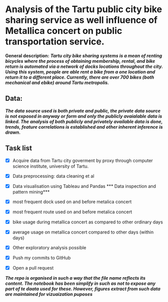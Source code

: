 # Analysis of the Tartu public city bike sharing service as well influence of Metallica concert on public transportation service.

**General description:** ***Tartu city bike sharing systems is a mean of renting bicycles where the process of obtaining membership, rental, and bike return is automated via a network of docks locations throughout the city. Using this system, people are able rent a bike from a one location and return it to a different place. Currently, there are over 700 bikes (both mechanical and ebike) around Tartu metropolis.***

## Data:  
***The data source used is both _private_ and public, _the private data source is not exposed in anyway or form_ and only the publicly avaialable data is linked.  The analysis of both publicly and privately available data is done, trends, feature correlations is established and other inherent inference is drawn.***

## Task list
- [x] Acquire data from Tartu city goverment by proxy through computer science institute, university of Tartu.
- [x] Data preprocessing: data cleaning et al
- [x]  Data visualisation using Tableau and Pandas
*** Data inspection and pattern mining***
- [x] most frequent dock used on and before metalica concert
- [x] most frequent route used on and before metalica concert
- [x] bike usage during metallica concert as compared to other ordinary days
- [x] average usage on metallica concert compared to other days (within days)
- [x] Other exploratory analysis possible
- [x] Push my commits to GitHub
- [x] Open a pull request


***The repo is organised in such a way that the file name reflects its content. The notebook has been simplify in such as not to expose any part of te daata used for these. However, figures extract from such data are maintained for vizuaization puposes***
